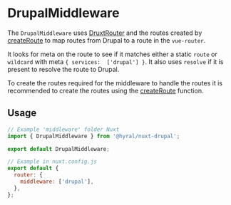 # DrupalMiddleware
The `DrupalMiddleware` uses [DruxtRouter] and the routes created by [createRoute] to map routes from Drupal to a route in the `vue-router`. 

It looks for meta on the route to see if it matches either a static `route` or `wildcard` with meta `{ services:  ['drupal'] }`. It also uses `resolve` if it is present to resolve the route to Drupal.

To create the routes required for the middleware to handle the routes it is recommended to create the routes using the [createRoute] function.

## Usage
```javascript
// Example 'middleware' folder Nuxt
import { DrupalMiddleware } from '@hyral/nuxt-drupal';

export default DrupalMiddleware;
```

```javascript
// Example in nuxt.config.js
export default {
  router: {
    middleware: ['drupal'],
  },
};
```

[DruxtRouter]: druxt.md
[createRoute]: route.md